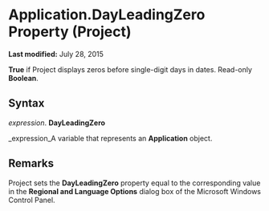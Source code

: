 
# Application.DayLeadingZero Property (Project)

 **Last modified:** July 28, 2015

 **True** if Project displays zeros before single-digit days in dates. Read-only **Boolean**.

## Syntax

 _expression_. **DayLeadingZero**

 _expression_A variable that represents an  **Application** object.


## Remarks

Project sets the  **DayLeadingZero** property equal to the corresponding value in the **Regional and Language Options** dialog box of the Microsoft Windows Control Panel.

